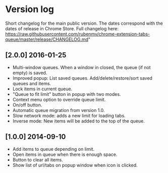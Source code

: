 # Version log
Short changelog for the main public version. The dates correspond with the dates of release in Chrome Store.
Full changelog here: https://raw.githubusercontent.com/rubenmv/chrome-extension-tabs-queue/master/release/CHANGELOG.md"

## [2.0.0] 2016-01-25
- Multi-window queues. When a window in closed, the queue (if not empty) is saved.
- Improved popup: List saved queues. Add/delete/restore/sort saved queues and items.
- Lock items in current queue.
- "Queue to fit limit" button in popup with two modes.
- Context menu option to override queue limit.
- On/off button.
- Automatic queue migration from version 1.0.
- Slow network mode: adds a new limit for loading tabs.
- Inverse mode: New items will be added to the top of the queue.

## [1.0.0] 2014-09-10
- Add items to queue depending on limit.
- Open items in queue when there is enough space.
- Button to clear all items.
- Show list of url/tabs on popup window when icon is clicked.
